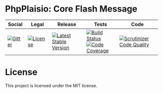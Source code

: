 # PhpPlaisio: Core Flash Message

<table>
<thead>
<tr>
<th>Social</th>
<th>Legal</th>
<th>Release</th>
<th>Tests</th>
<th>Code</th>
</tr>
</thead>
<tbody>
<tr>
<td>
<a href="https://gitter.im/PhpPlaisio/PhpPlaisio"><img src="https://badges.gitter.im/PhpPlaisio/PhpPlaisio.svg" alt="Gitter"/></a>
</td>
<td>
<a href="https://packagist.org/packages/plaisio/flash-message-core"><img src="https://poser.pugx.org/plaisio/flash-message-core/license" alt="License"/></a>
</td>
<td>
<a href="https://packagist.org/packages/plaisio/flash-message-core"><img src="https://poser.pugx.org/plaisio/flash-message-core/v/stable" alt="Latest Stable Version"/></a>
</td>
<td>
<a href="https://app.travis-ci.com/github/PhpPlaisio/flash-message-core"><img src="https://app.travis-ci.com/PhpPlaisio/flash-message-core.svg?branch=master" alt="Build Status"/></a><br/>
<a href="https://scrutinizer-ci.com/g/PhpPlaisio/flash-message-core/?branch=master"><img src="https://scrutinizer-ci.com/g/PhpPlaisio/flash-message-core/badges/coverage.png?b=master" alt="Code Coverage"/></a>
</td>
<td>
<a href="https://scrutinizer-ci.com/g/PhpPlaisio/flash-message-core/?branch=master"><img src="https://scrutinizer-ci.com/g/PhpPlaisio/flash-message-core/badges/quality-score.png?b=master" alt="Scrutinizer Code Quality"/></a>
</td>
</tr>
</tbody>
</table>

#  License

This project is licensed under the MIT license.

